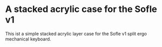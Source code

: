 # A stacked acrylic case for the Sofle v1
 
 This ist a simple stacked acrylic layer case for the Sofle v1 split ergo mechanical keyboard.

 
